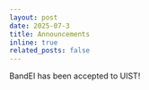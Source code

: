 ```yaml
---
layout: post
date: 2025-07-3
title: Announcements
inline: true
related_posts: false
---
```

BandEI has been accepted to UIST!
